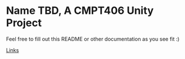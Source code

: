 # Name TBD, A CMPT406 Unity Project

Feel free to fill out this README or other documentation as you see fit :)

[Links](docs/links.md)
